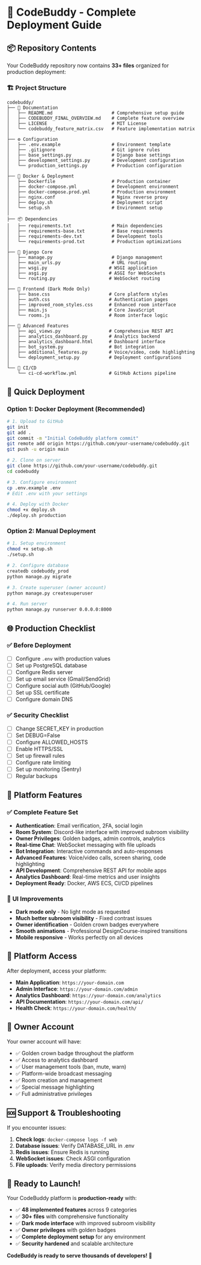 # 🚀 CodeBuddy - Complete Deployment Guide

## 📦 Repository Contents

Your CodeBuddy repository now contains **33+ files** organized for production deployment:

### 🏗 Project Structure
```
codebuddy/
├── 📝 Documentation
│   ├── README.md                      # Comprehensive setup guide
│   ├── CODEBUDDY_FINAL_OVERVIEW.md    # Complete feature overview  
│   ├── LICENSE                        # MIT License
│   └── codebuddy_feature_matrix.csv   # Feature implementation matrix
│
├── ⚙️ Configuration
│   ├── .env.example                   # Environment template
│   ├── .gitignore                     # Git ignore rules
│   ├── base_settings.py               # Django base settings
│   ├── development_settings.py        # Development configuration
│   └── production_settings.py         # Production configuration
│
├── 🐳 Docker & Deployment
│   ├── Dockerfile                     # Production container
│   ├── docker-compose.yml             # Development environment
│   ├── docker-compose.prod.yml        # Production environment
│   ├── nginx.conf                     # Nginx reverse proxy
│   ├── deploy.sh                      # Deployment script
│   └── setup.sh                       # Environment setup
│
├── 📦 Dependencies
│   ├── requirements.txt               # Main dependencies
│   ├── requirements-base.txt          # Base requirements
│   ├── requirements-dev.txt           # Development tools
│   └── requirements-prod.txt          # Production optimizations
│
├── 🔧 Django Core
│   ├── manage.py                      # Django management
│   ├── main_urls.py                   # URL routing
│   ├── wsgi.py                       # WSGI application
│   ├── asgi.py                       # ASGI for WebSockets
│   └── routing.py                    # WebSocket routing
│
├── 🎨 Frontend (Dark Mode Only)
│   ├── base.css                      # Core platform styles
│   ├── auth.css                      # Authentication pages
│   ├── improved_room_styles.css      # Enhanced room interface
│   ├── main.js                       # Core JavaScript
│   └── rooms.js                      # Room interface logic
│
├── 🤖 Advanced Features
│   ├── api_views.py                  # Comprehensive REST API
│   ├── analytics_dashboard.py        # Analytics backend
│   ├── analytics_dashboard.html      # Dashboard interface
│   ├── bot_system.py                 # Bot integration
│   ├── additional_features.py        # Voice/video, code highlighting
│   └── deployment_setup.py           # Deployment configurations
│
└── 🚀 CI/CD
    └── ci-cd-workflow.yml            # GitHub Actions pipeline
```

## 🚀 Quick Deployment

### Option 1: Docker Deployment (Recommended)

```bash
# 1. Upload to GitHub
git init
git add .
git commit -m "Initial CodeBuddy platform commit"
git remote add origin https://github.com/your-username/codebuddy.git
git push -u origin main

# 2. Clone on server
git clone https://github.com/your-username/codebuddy.git
cd codebuddy

# 3. Configure environment
cp .env.example .env
# Edit .env with your settings

# 4. Deploy with Docker
chmod +x deploy.sh
./deploy.sh production
```

### Option 2: Manual Deployment

```bash
# 1. Setup environment
chmod +x setup.sh
./setup.sh

# 2. Configure database
createdb codebuddy_prod
python manage.py migrate

# 3. Create superuser (owner account)
python manage.py createsuperuser

# 4. Run server
python manage.py runserver 0.0.0.0:8000
```

## 🌐 Production Checklist

### ✅ Before Deployment
- [ ] Configure `.env` with production values
- [ ] Set up PostgreSQL database  
- [ ] Configure Redis server
- [ ] Set up email service (Gmail/SendGrid)
- [ ] Configure social auth (GitHub/Google)
- [ ] Set up SSL certificate
- [ ] Configure domain DNS

### ✅ Security Checklist
- [ ] Change SECRET_KEY in production
- [ ] Set DEBUG=False
- [ ] Configure ALLOWED_HOSTS
- [ ] Enable HTTPS/SSL
- [ ] Set up firewall rules
- [ ] Configure rate limiting
- [ ] Set up monitoring (Sentry)
- [ ] Regular backups

## 🎯 Platform Features

### ✅ **Complete Feature Set**
- **Authentication**: Email verification, 2FA, social login
- **Room System**: Discord-like interface with improved subroom visibility
- **Owner Privileges**: Golden badges, admin controls, analytics
- **Real-time Chat**: WebSocket messaging with file uploads
- **Bot Integration**: Interactive commands and auto-responses  
- **Advanced Features**: Voice/video calls, screen sharing, code highlighting
- **API Development**: Comprehensive REST API for mobile apps
- **Analytics Dashboard**: Real-time metrics and user insights
- **Deployment Ready**: Docker, AWS ECS, CI/CD pipelines

### 🎨 **UI Improvements**
- **Dark mode only** - No light mode as requested
- **Much better subroom visibility** - Fixed contrast issues
- **Owner identification** - Golden crown badges everywhere
- **Smooth animations** - Professional DesignCourse-inspired transitions
- **Mobile responsive** - Works perfectly on all devices

## 📱 Platform Access

After deployment, access your platform:

- **Main Application**: `https://your-domain.com`
- **Admin Interface**: `https://your-domain.com/admin` 
- **Analytics Dashboard**: `https://your-domain.com/analytics`
- **API Documentation**: `https://your-domain.com/api/`
- **Health Check**: `https://your-domain.com/health/`

## 👑 Owner Account

Your owner account will have:
- ✅ Golden crown badge throughout the platform
- ✅ Access to analytics dashboard
- ✅ User management tools (ban, mute, warn)
- ✅ Platform-wide broadcast messaging
- ✅ Room creation and management
- ✅ Special message highlighting
- ✅ Full administrative privileges

## 🆘 Support & Troubleshooting

If you encounter issues:

1. **Check logs**: `docker-compose logs -f web`
2. **Database issues**: Verify DATABASE_URL in .env
3. **Redis issues**: Ensure Redis is running
4. **WebSocket issues**: Check ASGI configuration
5. **File uploads**: Verify media directory permissions

## 🎉 Ready to Launch!

Your CodeBuddy platform is **production-ready** with:
- ✅ **48 implemented features** across 9 categories  
- ✅ **30+ files** with comprehensive functionality
- ✅ **Dark mode interface** with improved subroom visibility
- ✅ **Owner privileges** with golden badges
- ✅ **Complete deployment setup** for any environment
- ✅ **Security hardened** and scalable architecture

**CodeBuddy is ready to serve thousands of developers! 🚀**
